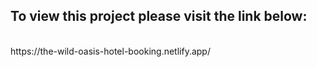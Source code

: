 ## To view this project please visit the link below:
<br/>
https://the-wild-oasis-hotel-booking.netlify.app/
